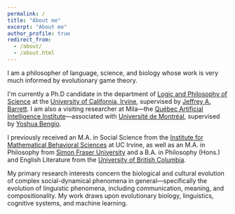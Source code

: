 ```yaml
---
permalink: /
title: "About me"
excerpt: "About me"
author_profile: true
redirect_from: 
  - /about/
  - /about.html
---
```


I am a philosopher of language, science, and biology whose work is very much informed by evolutionary game theory.

I'm currently a Ph.D candidate in the department of [Logic and Philosophy of Science](https://www.lps.uci.edu "Logic and Philosophy of Science") at the [University of California, Irvine](https://uci.edu "University of California, Irvine"), supervised by [Jeffrey A. Barrett](http://faculty.sites.uci.edu/jeffreybarrett/ "Jeffrey A. Barrett"). I am also a visiting researcher at Mila—the [Québec Artificial Intelligence Institute](https://mila.quebec/ "Québec Artificial Intelligence Institute")—associated with [Université de Montréal](https://www.umontreal.ca/ "Université de Montréal"), supervised by [Yoshua Bengio](http://www.iro.umontreal.ca/~bengioy/yoshua_en/ "Yoshua Bengio").

I previously received an M.A. in Social Science from the [Institute for Mathematical Behavioral Sciences](https://www.imbs.uci.edu/ "Institute for Mathematical Behavioral Sciences") at UC Irvine, as well as an M.A. in Philosophy from [Simon Fraser University](https://sfu.ca/ "Simon Fraser University") and a B.A. in Philosophy (Hons.) and English Literature from the [University of British Columbia](https://ubc.ca/ "University of British Columbia").

My primary research interests concern the biological and cultural evolution of complex social-dynamical phenomena in general—specifically the evolution of linguistic phenomena, including communication, meaning, and compositionality. My work draws upon evolutionary biology, linguistics, cognitive systems, and machine learning.
